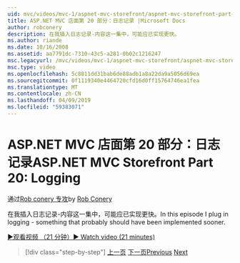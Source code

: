 ```yaml
---
uid: mvc/videos/mvc-1/aspnet-mvc-storefront/aspnet-mvc-storefront-part-20-logging
title: ASP.NET MVC 店面第 20 部分：日志记录 |Microsoft Docs
author: robconery
description: 在我插入日志记录-内容这一集中，可能应已实现更快。
ms.author: riande
ms.date: 10/16/2008
ms.assetid: aa7791dc-7310-43c5-a281-0b02c1216247
msc.legacyurl: /mvc/videos/mvc-1/aspnet-mvc-storefront/aspnet-mvc-storefront-part-20-logging
msc.type: video
ms.openlocfilehash: 5c8811dd31bab6de88adb1a8a22da9a5056d69ea
ms.sourcegitcommit: 0f1119340e4464720cfd16d0ff15764746ea1fea
ms.translationtype: MT
ms.contentlocale: zh-CN
ms.lasthandoff: 04/09/2019
ms.locfileid: "59383071"
---
```

# <a name="aspnet-mvc-storefront-part-20-logging"></a><span data-ttu-id="f6ac7-103">ASP.NET MVC 店面第 20 部分：日志记录</span><span class="sxs-lookup"><span data-stu-id="f6ac7-103">ASP.NET MVC Storefront Part 20: Logging</span></span>

<span data-ttu-id="f6ac7-104">通过[Rob conery 专攻](https://github.com/robconery)</span><span class="sxs-lookup"><span data-stu-id="f6ac7-104">by [Rob Conery](https://github.com/robconery)</span></span>

<span data-ttu-id="f6ac7-105">在我插入日志记录-内容这一集中，可能应已实现更快。</span><span class="sxs-lookup"><span data-stu-id="f6ac7-105">In this episode I plug in logging - something that probably should have been implemented sooner.</span></span>

[<span data-ttu-id="f6ac7-106">&#9654;观看视频 （21 分钟）</span><span class="sxs-lookup"><span data-stu-id="f6ac7-106">&#9654; Watch video (21 minutes)</span></span>](https://channel9.msdn.com/Blogs/ASP-NET-Site-Videos/aspnet-mvc-storefront-part-20-logging)

> [!div class="step-by-step"]
> <span data-ttu-id="f6ac7-107">[上一页](aspnet-mvc-storefront-part-19a-windows-workflow-followup.md)
> [下一页](aspnet-mvc-storefront-part-21-order-manager-and-personalization.md)</span><span class="sxs-lookup"><span data-stu-id="f6ac7-107">[Previous](aspnet-mvc-storefront-part-19a-windows-workflow-followup.md)
[Next](aspnet-mvc-storefront-part-21-order-manager-and-personalization.md)</span></span>
